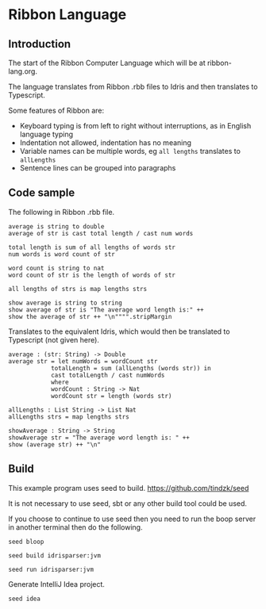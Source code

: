 # Ribbon Language

## Introduction

The start of the Ribbon Computer Language which will be at ribbon-lang.org.

The language translates from Ribbon .rbb files to Idris and then translates to Typescript.

Some features of Ribbon are:
* Keyboard typing is from left to right without interruptions, as in English language typing
* Indentation not allowed, indentation has no meaning
* Variable names can be multiple words, eg ```all lengths``` translates to ```allLengths```
* Sentence lines can be grouped into paragraphs

## Code sample

The following in Ribbon .rbb file.

    average is string to double
    average of str is cast total length / cast num words

    total length is sum of all lengths of words str
    num words is word count of str

    word count is string to nat
    word count of str is the length of words of str

    all lengths of strs is map lengths strs

    show average is string to string
    show average of str is "The average word length is:" ++
    show the average of str ++ "\n"""".stripMargin

Translates to the equivalent Idris, which would then be translated to Typescript (not given here).
    
    average : (str: String) -> Double
    average str = let numWords = wordCount str
                totalLength = sum (allLengths (words str)) in
                cast totalLength / cast numWords
                where
                wordCount : String -> Nat
                wordCount str = length (words str)
    
    allLengths : List String -> List Nat
    allLengths strs = map lengths strs
    
    showAverage : String -> String
    showAverage str = "The average word length is: " ++
    show (average str) ++ "\n"


## Build

This example program uses seed to build.
https://github.com/tindzk/seed

It is not necessary to use seed, sbt or any other build tool could be used.

If you choose to continue to use seed then you need to run the boop server in another terminal then do the following.


`seed bloop`

`seed build idrisparser:jvm`

`seed run idrisparser:jvm`

Generate IntelliJ Idea project.

`seed idea`


